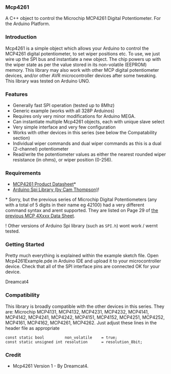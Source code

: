 ### Mcp4261

A C++ object to control the Microchip MCP4261 Digital Potentiometer. For the Arduino Platform.

### Introduction

Mcp4261 is a simple object which allows your Arduino to control the MCP4261 digital potentiometer, to set wiper positions etc. To use, we just wire up the SPI bus and instantiate a new object. The chip powers up with the wiper state as per the value stored in its non-volatile (EEPROM) memory. This library may also work with other MCP digital potentiometer devices, and/or other AVR microcontroller devices after some tweaking. This library was tested on Arduino UNO.

### Features

* Generally fast SPI operation (tested up to 8Mhz)
* Generic example (works with all 328P Arduinos)
* Requires only very minor modifications for Arduino MEGA.
* Can instantiate multiple Mcp4261 objects, each with unique slave select
* Very simple interface and very few configuration
* Works with other devices in this series (see below the Compatability section)
* Individual wiper commands and dual wiper commands as this is a dual (2-channel) potentiometer
* Read/write the potentiometer values as either the nearest rounded wiper resistance (in ohms), or wiper position (0-256).

### Requirements

* [MCP4261 Product Datasheet](ww1.microchip.com/downloads/en/DeviceDoc/22059b.pdf)*
* [Arduino Spi Library (by Cam Thompson)](http://www.arduino.cc/playground/Code/Spi)! 

\* Sorry, but the previous series of Microchip Digital Potentiometers (any with a total of 5 digits in their name eg 42100) had a very different command syntax and arent supported. They are listed on Page 29 of [the previous MCP 4Xxxx Data Sheet](http://ww1.microchip.com/downloads/en/devicedoc/11195c.pdf).

\! Other versions of Arduino Spi library (such as `SPI.h`) wont work / wernt tested.

### Getting Started

Pretty much everything is explained within the example sketch file. Open Mcp4261Example.pde in Arduino IDE and upload it to your microcontroller device. Check that all of the SPI interface pins are connected OK for your device.

Dreamcat4


### Compatibility

This library is broadly compatible with the other devices in this series. They are: Microchip MCP4131, MCP4132, MCP4231, MCP4232, MCP4141, MCP4142, MCP4241, MCP4242, MCP4151, MCP4152, MCP4251, MCP4252, MCP4161, MCP4162, MCP4261, MCP4262. Just adjust these lines in the header file as appropriate

    const static bool         non_volatile    = true;
    const static unsigned int resolution      = resolution_8bit;

### Credit

* Mcp4261 Version 1 - By Dreamcat4.

